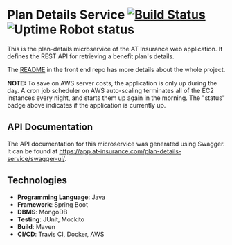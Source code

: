# Plan Details Service [![Build Status](https://travis-ci.com/abhithube/plan-details-service.svg?branch=master)](https://travis-ci.com/abhithube/plan-details-service) ![Uptime Robot status](https://img.shields.io/uptimerobot/status/m786310888-e72a74101e97560d6bbf571e?label=status)


This is the plan-details microservice of the AT Insurance web application. It defines the REST API for retrieving a benefit plan's details.

The [README](https://github.com/abhithube/insurance-portal-angular) in the front end repo has more details about the whole project.

**NOTE:** To save on AWS server costs, the application is only up during the day. A cron job scheduler on AWS auto-scaling terminates all of the EC2 instances every night, and starts them up again in the morning. The "status" badge above indicates if the application is currently up.

## API Documentation
The API documentation for this microservice was generated using Swagger. It can be found at https://app.at-insurance.com/plan-details-service/swagger-ui/.

## Technologies
- **Programming Language**: Java
- **Framework**: Spring Boot
- **DBMS**: MongoDB
- **Testing**: JUnit, Mockito
- **Build**: Maven
- **CI/CD**: Travis CI, Docker, AWS
